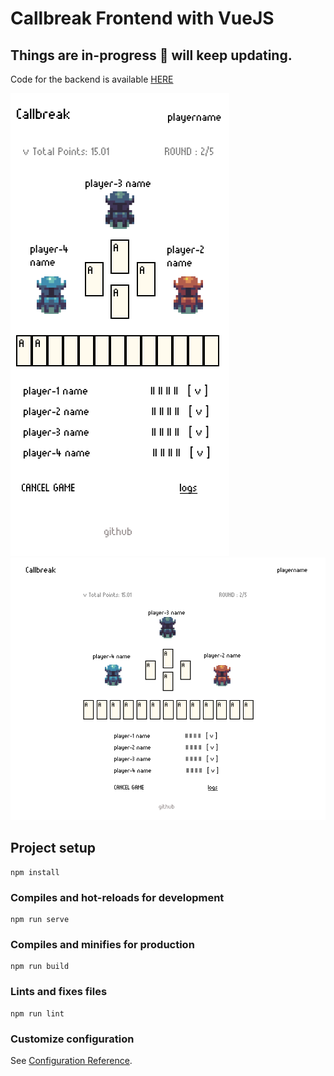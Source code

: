 # Callbreak Frontend with VueJS

## Things are in-progress 🙂 will keep updating.
Code for the backend is available [HERE](https://github.com/sudbasnet/Callbreak-Backend-Node-Typescript)

![](./public/img/mobile.png)
![](./public/img/laptop.png)

## Project setup
```
npm install
```

### Compiles and hot-reloads for development
```
npm run serve
```

### Compiles and minifies for production
```
npm run build
```

### Lints and fixes files
```
npm run lint
```

### Customize configuration
See [Configuration Reference](https://cli.vuejs.org/config/).
